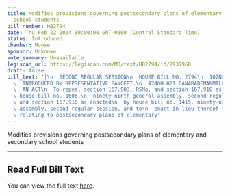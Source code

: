 ```yaml
---
title: Modifies provisions governing postsecondary plans of elementary and secondary
  school students
bill_number: HB2794
date: Thu Feb 22 2024 00:00:00 GMT-0600 (Central Standard Time)
status: Introduced
chamber: House
sponsor: Unknown
vote_summary: Unavailable
legiscan_url: https://legiscan.com/MO/text/HB2794/id/2937968
draft: false
bill_text: "|\n  SECOND REGULAR SESSION\n  HOUSE BILL NO. 2794\n  102ND GENERAL ASSEMBLY\n\
  \  INTRODUCED BY REPRESENTATIVE BANGERT.\n  4740H.02I DANARADEMANMILLER,ChiefClerk\n\
  \  AN ACT\n  To repeal section 167.903, RSMo, and section 167.910 as enacted by\
  \ house bill no. 1606,\n  ninety-ninth general assembly, second regular session,\
  \ and section 167.910 as enacted\n  by house bill no. 1415, ninety-ninth general\
  \ assembly, second regular session, and to\n  enact in lieu thereof two new sections\
  \ relating to postsecondary plans of elementary"
---
```

Modifies provisions governing postsecondary plans of elementary and secondary school students

---

## Read Full Bill Text

You can view the full text [here](https://legiscan.com/MO/text/HB2794/id/2937968).

